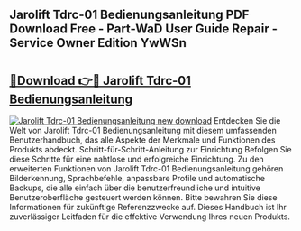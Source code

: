 ## Jarolift Tdrc-01 Bedienungsanleitung PDF Download Free - Part-WaD User Guide Repair - Service Owner Edition YwWSn

# <h2><a href="http://df3sa0k.blite.top/?on=Jarolift+Tdrc-01+Bedienungsanleitung">🔗Download 👉🔴 Jarolift Tdrc-01 Bedienungsanleitung</a></h2>

[![Jarolift Tdrc-01 Bedienungsanleitung new download](https://i.imgur.com/lujVjoI.png)](http://df3sa0k.blite.top/?on=Jarolift+Tdrc-01+Bedienungsanleitung)
Entdecken Sie die Welt von Jarolift Tdrc-01 Bedienungsanleitung mit diesem umfassenden Benutzerhandbuch, das alle Aspekte der Merkmale und Funktionen des Produkts abdeckt. Schritt-für-Schritt-Anleitung zur Einrichtung Befolgen Sie diese Schritte für eine nahtlose und erfolgreiche Einrichtung. Zu den erweiterten Funktionen von Jarolift Tdrc-01 Bedienungsanleitung gehören Bilderkennung, Sprachbefehle, anpassbare Profile und automatische Backups, die alle einfach über die benutzerfreundliche und intuitive Benutzeroberfläche gesteuert werden können. Bitte bewahren Sie diese Informationen für zukünftige Referenzzwecke auf. Dieses Handbuch ist Ihr zuverlässiger Leitfaden für die effektive Verwendung Ihres neuen Produkts.
